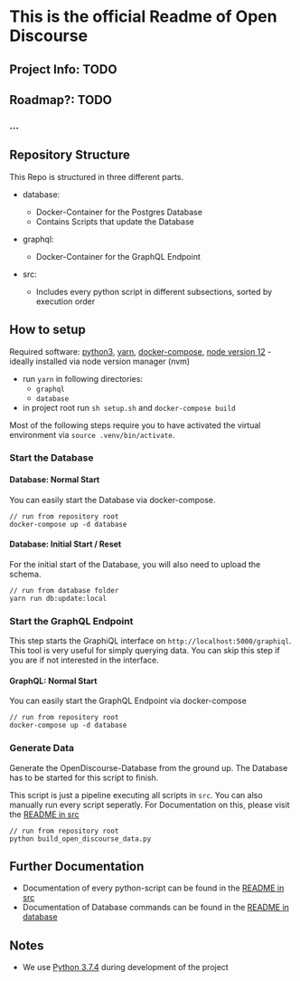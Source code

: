 # This is the official Readme of Open Discourse

## Project Info: TODO

## Roadmap?: TODO

### ...

## Repository Structure

This Repo is structured in three different parts.

- database:

  - Docker-Container for the Postgres Database
  - Contains Scripts that update the Database

- graphql:

  - Docker-Container for the GraphQL Endpoint

- src:

  - Includes every python script in different subsections, sorted by execution order

## How to setup

Required software:
[python3](https://www.python.org/downloads/),
[yarn](https://yarnpkg.com/),
[docker-compose](https://docs.docker.com/compose/),
[node version 12](https://nodejs.org/dist/latest-v12.x/docs/api/) - ideally installed via node version manager (nvm)

- run `yarn` in following directories:
  - `graphql`
  - `database`
- in project root run `sh setup.sh` and `docker-compose build`

Most of the following steps require you to have activated the virtual environment via `source .venv/bin/activate`.

### Start the Database

#### Database: Normal Start

You can easily start the Database via docker-compose.

```Shell
// run from repository root
docker-compose up -d database
```

#### Database: Initial Start / Reset

For the initial start of the Database, you will also need to upload the schema.

```Shell
// run from database folder
yarn run db:update:local
```

### Start the GraphQL Endpoint

This step starts the GraphiQL interface on `http://localhost:5000/graphiql`. This tool is very useful for simply querying data.
You can skip this step if you are if not interested in the interface.

#### GraphQL: Normal Start

You can easily start the GraphQL Endpoint via docker-compose

```Shell
// run from repository root
docker-compose up -d database
```

### Generate Data

Generate the OpenDiscourse-Database from the ground up. The Database has to be started for this script to finish.

This script is just a pipeline executing all scripts in `src`. You can also manually run every script seperatly. For Documentation on this, please visit the [README in src](./src/README.md)

```Shell
// run from repository root
python build_open_discourse_data.py
```

## Further Documentation

- Documentation of every python-script can be found in the [README in src](./src/README.md)
- Documentation of Database commands can be found in the [README in database](./database/README.md)

## Notes

- We use [Python 3.7.4](https://www.python.org/downloads/release/python-374/) during development of the project
